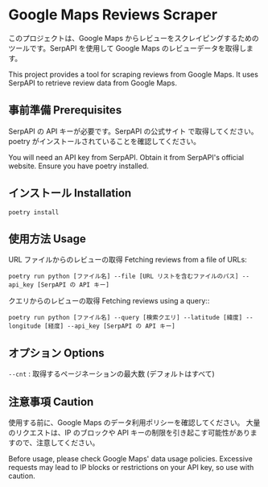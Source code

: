 # Google Maps Reviews Scraper

このプロジェクトは、Google Maps からレビューをスクレイピングするためのツールです。SerpAPI を使用して Google Maps のレビューデータを取得します。

This project provides a tool for scraping reviews from Google Maps. It uses SerpAPI to retrieve review data from Google Maps.

## 事前準備 Prerequisites

SerpAPI の API キーが必要です。SerpAPI の公式サイト で取得してください。
poetry がインストールされていることを確認してください。

You will need an API key from SerpAPI. Obtain it from SerpAPI's official website.
Ensure you have poetry installed.

## インストール Installation

```
poetry install
```

## 使用方法 Usage

URL ファイルからのレビューの取得 Fetching reviews from a file of URLs:

```
poetry run python [ファイル名] --file [URL リストを含むファイルのパス] --api_key [SerpAPI の API キー]
```

クエリからのレビューの取得 Fetching reviews using a query::

```
poetry run python [ファイル名] --query [検索クエリ] --latitude [緯度] --longitude [経度] --api_key [SerpAPI の API キー]
```

## オプション Options

`--cnt` : 取得するページネーションの最大数 (デフォルトはすべて)

## 注意事項 Caution

使用する前に、Google Maps のデータ利用ポリシーを確認してください。
大量のリクエストは、IP のブロックや API キーの制限を引き起こす可能性がありますので、注意してください。

Before usage, please check Google Maps' data usage policies.
Excessive requests may lead to IP blocks or restrictions on your API key, so use with caution.
